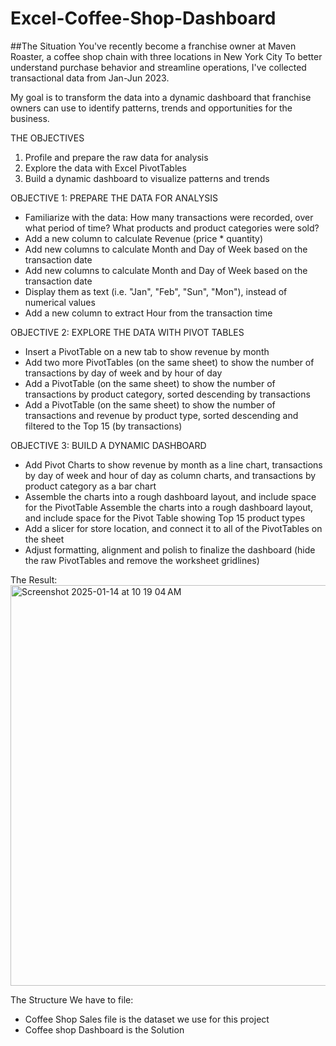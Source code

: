 # Excel-Coffee-Shop-Dashboard
##The Situation
You've recently become a franchise owner at Maven Roaster, a coffee shop chain with three locations in New York City
To better understand purchase behavior and streamline operations, I've collected transactional data from Jan-Jun 2023.

My goal is to transform the data into a dynamic dashboard that franchise owners can use to identify patterns, trends and opportunities for the business.

THE OBJECTIVES
1. Profile and prepare the raw data for analysis
2. Explore the data with Excel PivotTables
3. Build a dynamic dashboard to visualize patterns and trends

OBJECTIVE 1: PREPARE THE DATA FOR ANALYSIS

- Familiarize with the data: How many transactions were recorded, over what period of time? What products and product categories were sold?
- Add a new column to calculate Revenue (price * quantity)
- Add new columns to calculate Month and Day of Week based on the transaction date
- Add new columns to calculate Month and Day of Week based on the transaction date
- Display them as text (i.e. "Jan", "Feb", "Sun", "Mon"), instead of numerical values
- Add a new column to extract Hour from the transaction time

OBJECTIVE 2: EXPLORE THE DATA WITH PIVOT TABLES

- Insert a PivotTable on a new tab to show revenue by month
- Add two more PivotTables (on the same sheet) to show the number of transactions by day of week and by hour of day
- Add a PivotTable (on the same sheet) to show the number of transactions by product category, sorted descending by transactions
- Add a PivotTable (on the same sheet) to show the number of transactions and revenue by product type, sorted descending and filtered to the Top 15 (by transactions)

OBJECTIVE 3: BUILD A DYNAMIC DASHBOARD

- Add Pivot Charts to show revenue by month as a line chart, transactions by day of week and hour of day as column charts, and transactions by product category as a bar chart
- Assemble the charts into a rough dashboard layout, and include space for the PivotTable Assemble the charts into a rough dashboard layout, and include space for the Pivot Table showing Top 15 product types
- Add a slicer for store location, and connect it to all of the PivotTables on the sheet
- Adjust formatting, alignment and polish to finalize the dashboard (hide the raw PivotTables and remove the worksheet gridlines)

The Result:
<img width="641" alt="Screenshot 2025-01-14 at 10 19 04 AM" src="https://github.com/user-attachments/assets/8e1d9fd6-fe33-4b05-a59d-4591fc7e28f0" />

The Structure
We have to file:
- Coffee Shop Sales file is the dataset we use for this project
- Coffee shop Dashboard is the Solution



